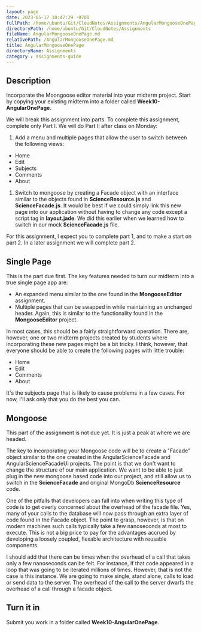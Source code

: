 ```yaml
---
layout: page
date: 2023-05-17 10:47:29 -0700
fullPath: /home/ubuntu/Git/CloudNotes/Assignments/AngularMongooseOnePage.md
directoryPath: /home/ubuntu/Git/CloudNotes/Assignments
fileName: AngularMongooseOnePage.md
relativePath: /AngularMongooseOnePage.md
title: AngularMongooseOnePage
directoryName: Assignments
category : assignments-guide
---
```


## Description

Incorporate the Moongoose editor material into your midterm project. Start by copying your existing midterm into a folder called **Week10-AngularOnePage**.

We will break this assignment into parts. To complete this assignment, complete only Part I. We will do Part II after class on Monday:

1. Add a menu and multiple pages that allow the user to switch between the following views:
  - Home
  - Edit
  - Subjects
  - Comments
  - About
1. Switch to mongoose by creating a Facade object with an interface similar to the objects found in **ScienceResource.js** and **ScienceFacade.js**. It would be best if we could simply link this new page into our application without having to change any code except a script tag in **layout.jade**. We did this earlier when we learned how to switch in our mock **ScienceFacade.js** file.

For this assignment, I expect you to complete part 1, and to make a start on part 2. In a later assignment we will complete part 2.

## Single Page

This is the part due first. The key features needed to turn our midterm into a true single page app are:

- An expanded menu similar to the one found in the **MongooseEditor** assignment.
- Multiple pages that can be swapped in while maintaining an unchanged header. Again, this is similar to the functionality found in the **MongooseEditor** project.

In most cases, this should be a fairly straightforward operation. There are, however, one or two midterm projects created by students where incorporating these new pages might be a bit tricky. I think, however, that everyone should be able to create the following pages with little trouble:

- Home
- Edit
- Comments
- About

It's the subjects page that is likely to cause problems in a few cases. For now, I'll ask only that you do the best you can.

## Mongoose

This part of the assignment is not due yet. It is just a peak at where we are headed.

The key to incorporating your Mongoose code will be to create a "Facade" object similar to the one created in the AngularScienceFacade and AngularScienceFacadeUi projects. The point is that we don't want to change the structure of our main application. We want to be able to just plug in the new mongoose based code into our project, and still allow us to switch in the **ScienceFacade** and original MongoDb **ScienceResource** code.

One of the pitfalls that developers can fall into when writing this type of code is to get overly concerned about the overhead of the facade file. Yes, many of your calls to the database will now pass through an extra layer of code found in the Facade object. The point to grasp, however, is that on modern machines such calls typically take a few nanoseconds at most to execute. This is not a big price to pay for the advantages accrued by developing a loosely coupled, flexable architecture with reusable components.

I should add that there can be times when the overhead of a call that takes only a few nanoseconds can be felt. For instance, if that code appeared in a loop that was going to be iterated millions of times. However, that is not the case is this instance. We are going to make single, stand alone, calls to load or send data to the server. The overhead of the call to the server dwarfs the overhead of a call through a facade object.


## Turn it in

Submit you work in a folder called **Week10-AngularOnePage**.
